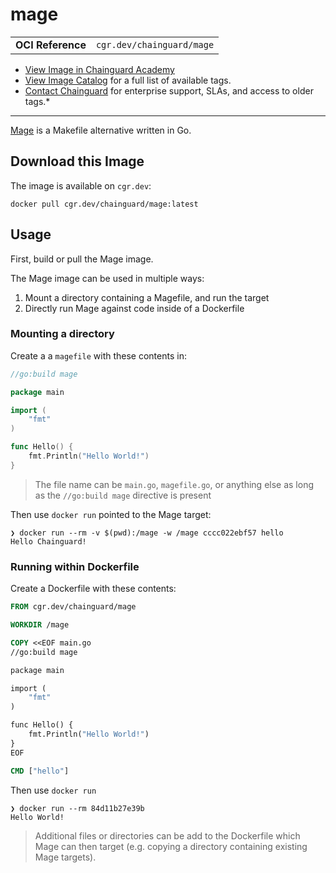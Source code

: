 <!--monopod:start-->
# mage
| | |
| - | - |
| **OCI Reference** | `cgr.dev/chainguard/mage` |


* [View Image in Chainguard Academy](https://edu.chainguard.dev/chainguard/chainguard-images/reference/mage/overview/)
* [View Image Catalog](https://console.enforce.dev/images/catalog) for a full list of available tags.
* [Contact Chainguard](https://www.chainguard.dev/chainguard-images) for enterprise support, SLAs, and access to older tags.*

---
<!--monopod:end-->

<!--overview:start-->
[Mage](https://magefile.org) is a Makefile alternative written in Go.
<!--overview:end-->

<!--getting:start-->
## Download this Image
The image is available on `cgr.dev`:

```
docker pull cgr.dev/chainguard/mage:latest
```
<!--getting:end-->

<!--body:start-->
## Usage

First, build or pull the Mage image.

The Mage image can be used in multiple ways:
1. Mount a directory containing a Magefile, and run the target
2. Directly run Mage against code inside of a Dockerfile

### Mounting a directory

Create a a `magefile` with these contents in:
```go
//go:build mage

package main

import (
	"fmt"
)

func Hello() {
	fmt.Println("Hello World!")
}
```

> The file name can be `main.go`, `magefile.go`, or anything else as long as the `//go:build mage` directive is present

Then use `docker run` pointed to the Mage target:
```
❯ docker run --rm -v $(pwd):/mage -w /mage cccc022ebf57 hello
Hello Chainguard!
```

### Running within Dockerfile

Create a Dockerfile with these contents:
```Dockerfile
FROM cgr.dev/chainguard/mage

WORKDIR /mage

COPY <<EOF main.go
//go:build mage

package main

import (
	"fmt"
)

func Hello() {
	fmt.Println("Hello World!")
}
EOF

CMD ["hello"]
```

Then use `docker run`
```
❯ docker run --rm 84d11b27e39b
Hello World!
```

> Additional files or directories can be add to the Dockerfile which Mage can then target (e.g. copying a directory containing existing Mage targets).

<!--body:end-->
